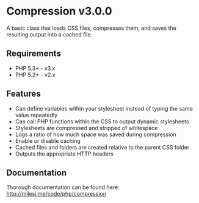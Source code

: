 # Compression v3.0.0 #

A basic class that loads CSS files, compresses them, and saves the resulting output into a cached file.

## Requirements ##

* PHP 5.3+ - v3.x
* PHP 5.2+ - v2.x

## Features ##

* Can define variables within your stylesheet instead of typing the same value repeatedly
* Can call PHP functions within the CSS to output dynamic stylesheets
* Stylesheets are compressed and stripped of whitespace
* Logs a ratio of how much space was saved during compression
* Enable or disable caching
* Cached files and folders are created relative to the parent CSS folder
* Outputs the appropriate HTTP headers

## Documentation ##

Thorough documentation can be found here: http://milesj.me/code/php/compression

